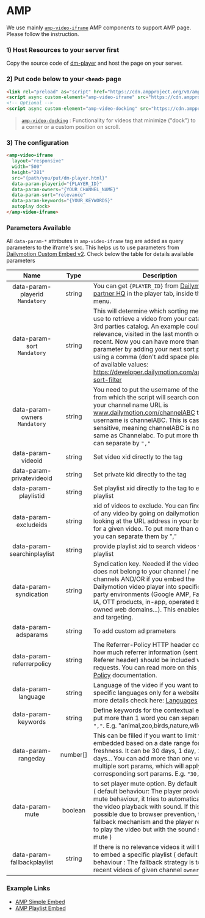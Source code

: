 # AMP

We use mainly [`amp-video-iframe`](https://amp.dev/documentation/components/amp-video-iframe/) AMP components to support AMP page. Please follow the instruction.

### 1) Host Resources to your server first

Copy the source code of [dm-player](https://srvr.dmvs-apac.com/v2/dm-player.html) and host the page on your server.

### 2) Put code below to your `<head>` page

```html
<link rel="preload" as="script" href="https://cdn.ampproject.org/v0/amp-video-iframe-0.1.js">
<script async custom-element="amp-video-iframe" src="https://cdn.ampproject.org/v0/amp-video-iframe-0.1.js"></script>
<!-- Optional -->
<script async custom-element="amp-video-docking" src="https://cdn.ampproject.org/v0/amp-video-docking-0.1.js"></script>
```
> [`amp-video-docking`](https://amp.dev/documentation/components/amp-video-docking/) : Functionality for videos that minimize ("dock") to a corner or a custom position on scroll.

### 3) The configuration
```html
<amp-video-iframe 
  layout="responsive" 
  width="500"
  height="281"
  src="{path/you/put/dm-player.html}"
  data-param-playerid="{PLAYER_ID}"
  data-param-owners="{YOUR_CHANNEL_NAME}"
  data-param-sort="relevance"
  data-param-keywords="{YOUR_KEYWORDS}"
  autoplay dock>
</amp-video-iframe>
```

### Parameters Available

All `data-param-*` attributes in `amp-video-iframe` tag are added as query parameters to the iframe's src. This helps us to use parameters from [Dailymotion Custom Embed v2](https://dmvs-apac.github.io/custom-embed-v2/).
Check below the table for details available parameters

| Name | Type | Description |
| :---: | :---: | --- |
| data-param-playerid <br /> `Mandatory` | string | You can get `{PLAYER_ID}` from [Dailymotion partner HQ](https://www.dailymotion.com/partner/x1wzpns/embed/players) in the player tab, inside the embed menu. |
| data-param-sort <br /> `Mandatory` | string | This will determine which sorting method to use to retrieve a video from your catalog or 3rd parties catalog. An example could be relevance, visited in the last month or most recent. Now you can have more than 1 sorting parameter by adding your next sort param using a comma (don't add space please). List of available values: https://developer.dailymotion.com/api#video-sort-filter |
| data-param-owners <br /> `Mandatory` | string | You need to put the username of the channels from which the script will search content. If your channel name URL is www.dailymotion.com/channelABC then your username is channelABC. This is case sensitive, meaning channelABC is not the same as Channelabc. To put more than 1 you can separate by `","` |
| data-param-videoid | string | Set video xid directly to the tag |
| data-param-privatevideoid | string | Set private kid directly to the tag |
| data-param-playlistid | string | Set playlist xid directly to the tag to embed playlist |
| data-param-excludeids | string | xid of videos to exclude. You can find the xid of any video by going on dailymotion.com and looking at the URL address in your browser for a given video. To put more than one id, you can separate them by "," |
| data-param-searchinplaylist | string | provide playlist xid to search videos within the playlist |
| data-param-syndication | string | Syndication key. Needed if the video content does not belong to your channel / network of channels AND/OR if you embed the Dailymotion video player into specific 3rd party environments (Google AMP, Facebook IA, OTT products, in-app, operated but not owned web domains...). This enables tracking and targeting. |
| data-param-adsparams | string | To add custom ad prameters |
| data-param-referrerpolicy | string | The Referrer-Policy HTTP header controls how much referrer information (sent via the Referer header) should be included with requests. You can read more on this [Referrer-Policy](https://developer.mozilla.org/en-US/docs/Web/HTTP/Headers/Referrer-Policy) documentation. |
| data-param-language | string | Language of the video if you want to target specific languages only for a website. For more details check here: [Languages](https://developer.dailymotion.com/api/#languages) |
| data-param-keywords | string | Define keywords for the contextual embed. To put more than 1 word you can separate by `","`. E.g. "animal,zoo,birds,nature,wildlife". |
| data-param-rangeday | number[] | This can be filled if you want to limit videos embedded based on a date range for freshness. It can be 30 days, 1 day, 120 days... You can add more than one value for multiple sort params, which will apply to corresponding sort params. E.g. `"30,0"` |
| data-param-mute | boolean |  to set player mute option. By default it's false` ( default behaviour: The player provides smart mute behaviour, it tries to automatically start the video playback with sound. If this isn’t possible due to browser prevention, there is a fallback mechanism and the player reattempts to play the video but with the sound set to mute )  |
| data-param-fallbackplaylist | string |  If there is no relevance videos it will fallback to embed a specific playlist ( default behaviour : The fallback strategy is to embed recent videos of given channel `owners` )  | 

### Example Links
- [AMP Simple Embed](https://dmvs-apac.github.io/custom-embed-v2/examples/amp/)
- [AMP Playlist Embed](https://dmvs-apac.github.io/custom-embed-v2/examples/amp/playlist.html)
